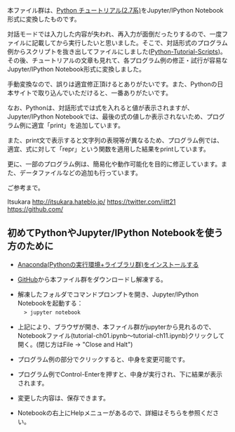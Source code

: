 本ファイル群は、[Python チュートリアル(2.7系)](http://docs.python.jp/2.7/tutorial/index.html)をJupyter/IPython Notebook形式に変換したものです。

対話モードでは入力した内容が失われ、再入力が面倒だったりするので、一度ファイルに記載してから実行したいと思いました。そこで、対話形式のプログラム例からスクリプトを抜き出してファイルにしました([Python-Tutorial-Scripts](https://github.com/Itsukara/Python-Tutorial-Scripts))。その後、チュートリアルの文章も見れて、各プログラム例の修正・試行が容易なJupyter/IPython Notebook形式に変換しました。

手動変換なので、誤りは適宜修正頂けるとありがたいです。また、Pythonの日本サイトで取り込んでいただけると、一番ありがたいです。

なお、Pythonは、対話形式では式を入れると値が表示されますが、Jupyter/IPython Notebookでは、最後の式の値しか表示されないため、プログラム例に適宜「print」を追加しています。

また、print文で表示すると文字列の表現等が異なるため、プログラム例では、適宜、式に対して「repr」という関数を適用した結果をprintしています。

更に、一部のプログラム例は、簡易化や動作可能化を目的に修正しています。また、データファイルなどの追加も行っています。

ご参考まで。 

Itsukara
http://itsukara.hateblo.jp/
https://twitter.com/iitt21
https://github.com/


## 初めてPythonやJupyter/IPython Notebookを使う方のために
+ [Anaconda(Pythonの実行環境+ライブラリ群)をインストールする](http://pythondatascience.plavox.info/python%E3%81%AE%E3%82%A4%E3%83%B3%E3%82%B9%E3%83%88%E3%83%BC%E3%83%AB/python%E3%81%AE%E3%82%A4%E3%83%B3%E3%82%B9%E3%83%88%E3%83%BC%E3%83%AB-windows/)

+ [GitHub](https://github.com/Itsukara/Python-Tutorial-Ipython)から本ファイル群をダウンロードし解凍する。

+ 解凍したフォルダでコマンドプロンプトを開き、Jupyter/IPython Notebookを起動する：  
　```> jupyter notebook```

+ 上記により、ブラウザが開き、本ファイル群がjupyterから見れるので、Notebookファイル(tutorial-ch01.ipynb～tutorial-ch11.ipynb)クリックして開く。(閉じ方はFile -> "Close and Halt")

+ プログラム例の部分でクリックすると、中身を変更可能です。
+ プログラム例でControl-Enterを押すと、中身が実行され、下に結果が表示されます。
+ 変更した内容は、保存できます。
+ Notebookの右上にHelpメニューがあるので、詳細はそちらを参照ください。
